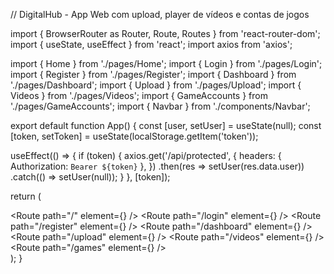 // DigitalHub - App Web com upload, player de vídeos e contas de jogos

import { BrowserRouter as Router, Route, Routes } from 'react-router-dom';
import { useState, useEffect } from 'react';
import axios from 'axios';

import { Home } from './pages/Home';
import { Login } from './pages/Login';
import { Register } from './pages/Register';
import { Dashboard } from './pages/Dashboard';
import { Upload } from './pages/Upload';
import { Videos } from './pages/Videos';
import { GameAccounts } from './pages/GameAccounts';
import { Navbar } from './components/Navbar';

export default function App() {
  const [user, setUser] = useState(null);
  const [token, setToken] = useState(localStorage.getItem('token'));

  useEffect(() => {
    if (token) {
      axios.get('/api/protected', {
        headers: { Authorization: `Bearer ${token}` },
      })
      .then(res => setUser(res.data.user))
      .catch(() => setUser(null));
    }
  }, [token]);

  return (
    <Router>
      <div className="min-h-screen bg-gray-100">
        <Navbar user={user} />
        <Routes>
          <Route path="/" element={<Home />} />
          <Route path="/login" element={<Login setUser={setUser} setToken={setToken} />} />
          <Route path="/register" element={<Register />} />
          <Route path="/dashboard" element={<Dashboard user={user} token={token} />} />
          <Route path="/upload" element={<Upload token={token} />} />
          <Route path="/videos" element={<Videos token={token} />} />
          <Route path="/games" element={<GameAccounts token={token} />} />
        </Routes>
      </div>
    </Router>
  );
}
